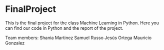 # FinalProject
This is the final project for the class Machine Learning in Python. 
Here you can find our code in Python and the report of the project.

Team members:
  Shania Martinez
  Samuel Russo 
  Jesús Ortega 
  Mauricio Gonzalez
